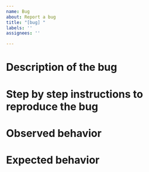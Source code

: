```yaml
---
name: Bug
about: Report a bug
title: "[bug] "
labels: ''
assignees: ''

---
```


# Description of the bug

<!-- TO COMPLETE -->

# Step by step instructions to reproduce the bug

<!-- TO COMPLETE -->

# Observed behavior

<!-- TO COMPLETE -->

# Expected behavior

<!-- TO COMPLETE -->
